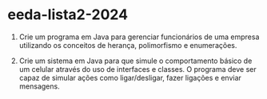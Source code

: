 # eeda-lista2-2024

1) Crie um programa em Java para gerenciar funcionários de uma empresa utilizando os conceitos de herança, polimorfismo e enumerações.

2) Crie um sistema em Java para que simule o comportamento básico de um celular através do uso de interfaces e classes. O programa deve ser capaz de simular ações como ligar/desligar, fazer ligações e enviar mensagens.
